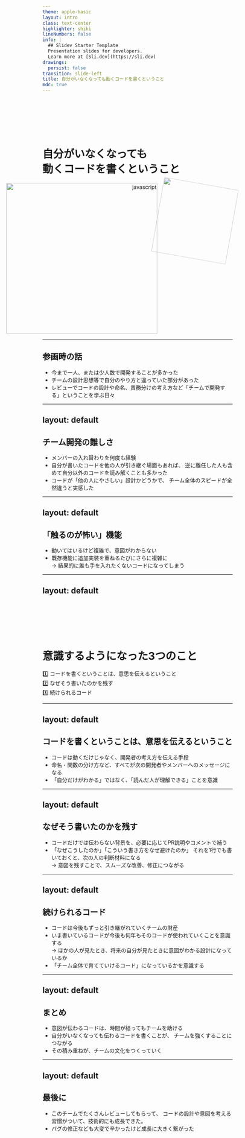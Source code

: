 ```yaml
---
theme: apple-basic
layout: intro
class: text-center
highlighter: shiki
lineNumbers: false
info: |
  ## Slidev Starter Template
  Presentation slides for developers.
  Learn more at [Sli.dev](https://sli.dev)
drawings:
  persist: false
transition: slide-left
title: 自分がいなくなっても動くコードを書くということ
mdc: true
---
```


# 自分がいなくなっても<br>動くコードを書くということ
<div class="img">
<img src="/balloon.png" alt="javascript" class="img2" />
<img src="/penguin.png" alt="" class="img1" />
</div>

<style>
h1 {
  padding-top: 100px;
}
.img1 {
text-align: right;
width:200px;
transform: rotate(10deg);
}
.img2 {
display: block;
text-align: right;
width: 400px;
}
.img {
display: flex;
justify-content: flex-end;
}
</style>
---

## 参画時の話
- 今まで一人、または少人数で開発することが多かった
- チームの設計思想等で自分のやり方と違っていた部分があった
- レビューでコードの設計や命名、責務分けの考え方など「チームで開発する」ということを学ぶ日々

---
layout: default
---

## チーム開発の難しさ
- メンバーの入れ替わりを何度も経験
- 自分が書いたコードを他の人が引き継ぐ場面もあれば、 逆に離任した人も含めて自分以外のコードを読み解くことも多かった
- コードが「他の人にやさしい」設計かどうかで、 チーム全体のスピードが全然違うと実感した

---
layout: default
---

## 「触るのが怖い」機能

- 動いてはいるけど複雑で、意図がわからない
- 既存機能に追加実装を重ねるたびにさらに複雑に  
  → 結果的に誰も手を入れたくないコードになってしまう



---
layout: default
---


# 意識するようになった3つのこと

1️⃣ コードを書くということは、意思を伝えるということ  
2️⃣ なぜそう書いたのかを残す   
3️⃣ 続けられるコード

---
layout: default
---


## コードを書くということは、意思を伝えるということ

- コードは動くだけじゃなく、開発者の考え方を伝える手段
- 命名・関数の分け方など、すべてが次の開発者やメンバーへのメッセージになる
- 「自分だけがわかる」ではなく、「読んだ人が理解できる」ことを意識

---
layout: default
---

## なぜそう書いたのかを残す
- コードだけでは伝わらない背景を、必要に応じてPR説明やコメントで補う
- 「なぜこうしたのか」「こういう書き方をなぜ避けたのか」 それを1行でも書いておくと、次の人の判断材料になる  
  → 意図を残すことで、スムーズな改善、修正につながる

---
layout: default
---

## 続けられるコード
- コードは今後もずっと引き継がれていくチームの財産
- いま書いているコードが今後も何年もそのコードが使われていくことを意識する  
  → ほかの人が見たとき、将来の自分が見たときに意図がわかる設計になっているか
- 「チーム全体で育てていけるコード」になっているかを意識する

---
layout: default
---

## まとめ
- 意図が伝わるコードは、時間が経ってもチームを助ける
- 自分がいなくなっても伝わるコードを書くことが、 チームを強くすることにつながる
- その積み重ねが、チームの文化をつくっていく

---
layout: default
---

## 最後に
- このチームでたくさんレビューしてもらって、 コードの設計や意図を考える習慣がついて、技術的にも成長できた。
- バグの修正なども大変で辛かったけど成長に大きく繋がった
